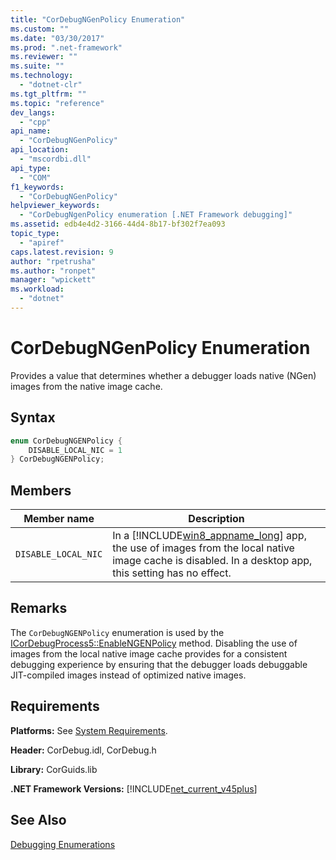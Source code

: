 ```yaml
---
title: "CorDebugNGenPolicy Enumeration"
ms.custom: ""
ms.date: "03/30/2017"
ms.prod: ".net-framework"
ms.reviewer: ""
ms.suite: ""
ms.technology: 
  - "dotnet-clr"
ms.tgt_pltfrm: ""
ms.topic: "reference"
dev_langs: 
  - "cpp"
api_name: 
  - "CorDebugNGenPolicy"
api_location: 
  - "mscordbi.dll"
api_type: 
  - "COM"
f1_keywords: 
  - "CorDebugNGenPolicy"
helpviewer_keywords: 
  - "CorDebugNgenPolicy enumeration [.NET Framework debugging]"
ms.assetid: edb4e4d2-3166-44d4-8b17-bf302f7ea093
topic_type: 
  - "apiref"
caps.latest.revision: 9
author: "rpetrusha"
ms.author: "ronpet"
manager: "wpickett"
ms.workload: 
  - "dotnet"
---
```

# CorDebugNGenPolicy Enumeration
Provides a value that determines whether a debugger loads native (NGen) images from the native image cache.  
  
## Syntax  
  
```cpp
enum CorDebugNGENPolicy {  
    DISABLE_LOCAL_NIC = 1  
} CorDebugNGENPolicy;  
```  
  
## Members  
  
|Member name|Description|  
|-----------------|-----------------|  
|`DISABLE_LOCAL_NIC`|In a [!INCLUDE[win8_appname_long](../../../../includes/win8-appname-long-md.md)] app, the use of images from the local native image cache is disabled. In a desktop app, this setting has no effect.|  
  
## Remarks  
 The `CorDebugNGENPolicy` enumeration is used by the [ICorDebugProcess5::EnableNGENPolicy](../../../../docs/framework/unmanaged-api/debugging/icordebugprocess5-enablengenpolicy-method.md) method. Disabling the use of images from the local native image cache provides for a consistent debugging experience by ensuring that the debugger loads debuggable JIT-compiled images instead of optimized native images.  
  
## Requirements  
 **Platforms:** See [System Requirements](../../../../docs/framework/get-started/system-requirements.md).  
  
 **Header:** CorDebug.idl, CorDebug.h  
  
 **Library:** CorGuids.lib  
  
 **.NET Framework Versions:** [!INCLUDE[net_current_v45plus](../../../../includes/net-current-v45plus-md.md)]  
  
## See Also  
 [Debugging Enumerations](../../../../docs/framework/unmanaged-api/debugging/debugging-enumerations.md)

